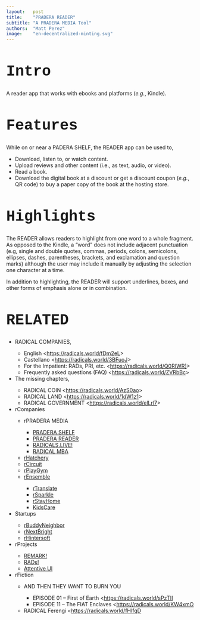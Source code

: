 ```yaml
---
layout:   post
title:    "PRADERA READER"
subtitle: "A PRADERA MEDIA Tool"
authors:  "Matt Perez"
image:    "en-decentralized-minting.svg"
---
```


<div style="display: none;"><p></p></div>

<h1 style="font-size:40px; font-family:Courier New, monospace; ">Intro</h1>
 <p>A reader app that works with ebooks and platforms (<em>e.g.</em>, Kindle).</p>

<h1 style="font-size:40px; font-family:Courier New, monospace; ">Features</h1>
 <p>While on or near a PADERA SHELF, the READER app can be used to,</p>
 <ul>
  <li>Download, listen to, or watch content.</li>
  <li>Upload reviews and other content (i.e., as text, audio, or video).</li>
  <li>Read a book.</li>
  <li>Download the digital book at a discount or get a discount coupon (<em>e.g.</em>, QR code) to buy a paper copy of the book at the hosting store.</li>
 </ul>

<h1 style="font-size:40px; font-family:Courier New, monospace; ">Highlights</h1>
 <p>The READER allows readers to highlight from one word to a whole fragment. As opposed to the Kindle, a &ldquo;word&rdquo; does not include adjacent punctuation (e.g, single and double quotes, commas, periods, colons, semicolons, ellipses, dashes, parentheses, brackets, and exclamation and question marks) although the user may include it manually by adjusting the selection one character at a time.</p>
 <p>In addition to highlighting, the READER will support underlines, boxes, and other forms of emphasis alone or in combination.</p>

<h1 style="font-size:40px; font-family:Courier New, monospace; ">RELATED</h1>
 <ul>
  <li>RADICAL COMPANIES,</li>
   <ul>
    <li>English <<a href="https://radicals.world/fDm2eL">https://radicals.world/fDm2eL</a>></li>
    <li>Castellano <<a href="https://radicals.world/3BFuoJ">https://radicals.world/3BFuoJ</a>></li>
    <li>For the Impatient: RADs, PRI, etc. <<a href="https://radicals.world/Q0RIWR]">https://radicals.world/Q0RIWR]</a>></li>
    <li>Frequently asked questions (FAQ) <<a href="https://radicals.world/ZVRbBc">https://radicals.world/ZVRbBc</a>></li>
   </ul>
  <li>The missing chapters,</li>
   <ul>
    <li>RADICAL COIN <<a href="https://radicals.world/AzS0ao">https://radicals.world/AzS0ao</a>></li>
    <li>RADICAL LAND <<a href="https://radicals.world/1dW1z1">https://radicals.world/1dW1z1</a>></li>
    <li>RADICAL GOVERNMENT <<a href="https://radicals.world/elLrl7">https://radicals.world/elLrl7</a>></li>
   </ul>
  <li>rCompanies</li>
  <ul>
   <li>rPRADERA MEDIA</li >
   <ul>
    <li><a href="https://docs.google.com/document/d/1JRTguYldUhF2ZyC_zabJ-Nr8J_oAylKh5ELAMFFFldI/edit#heading=h.gqizizpnpgzu">PRADERA SHELF</a></li>
    <li><a href="https://docs.google.com/document/d/1JRTguYldUhF2ZyC_zabJ-Nr8J_oAylKh5ELAMFFFldI/edit#heading=h.gqizizpnpgzu">PRADERA READER</a></li>
    <li><a href="https://docs.google.com/document/d/1NElxng620-FtPtk2s-2xizTcL_89LdqnpkZepsnf5RA/edit#heading=h.6wmx089o9bc4">RADICALS.LIVE!</a></li>
    <li><a href="https://docs.google.com/document/d/1Ej3YXS8Gymknq0TAyNC161Sv5nVXGTGtN-2PwS6H30E/edit#heading=h.gqizizpnpgzu">RADICAL MBA</a></li>
   </ul>
   <li><a href="https://docs.google.com/document/d/1oV_WgvZ0mChe-f8o114p_8BSGldn3ZVkQjHnhwk7ccw/edit#heading=h.gqizizpnpgzu">rHatchery</a></li>
   <li><a href="https://docs.google.com/document/d/1apVl75nS-Z4b2rpqu-UkDjjYkujLANMiK7zZoU0jGeE/edit#heading=h.ypydz5z11jxq">rCircuit</a></li>
   <li><a href="https://docs.google.com/document/d/1aoqNhAW6P4QQFM3epM5VqPFdiTgyxTKPUE1c4j8r2k4/edit#heading=h.gqizizpnpgzu">rPlayGym</a></li>
   <li><a href="https://docs.google.com/document/d/13c1PYhbQEjRlkfmmGQESJD-cTB5b6jmWWBnEpTt1NFU/edit#heading=h.gqizizpnpgzu">rEnsemble</a></li>
   <ul>
    <li><a href="https://docs.google.com/document/d/1-eMt4p4qNJFc9SJkeSoarmy-xG6WtE51eQv047pvTNk/edit#heading=h.gqizizpnpgzu">rTranslate</a></li>
    <li><a href="https://docs.google.com/document/d/14A5U000ny7_zF8_HutQF1pcMoUwQmI7tfXaMB9uKk3M/edit#heading=h.gqizizpnpgzu">rSparkle</a></li>
    <li><a href="https://docs.google.com/document/d/16eg7wnyH61xPT4pWFWsuwHydKaxeP8k5xKGX3Pglzp0/edit#heading=h.gqizizpnpgzu">rStayHome</a></li>
    <li><a href="https://docs.google.com/document/d/11g5cm_1RpORvKiLm_cmZJMQWuZDyHQA3eastDXytYzE/edit#heading=h.gqizizpnpgzu">KidsCare</a></li>
   </ul>
  </ul>
  <li>Startups</li>
   <ul>
    <li><a href="https://docs.google.com/document/d/1lE-khYtIyXoFeSIlUGcFPzESsslnBoGcmZMQaeVBVgw/edit#">rBuddyNeighbor</a></li>
    <li><a href="https://docs.google.com/document/d/16jST0lzzezNoFstE2ccZoI2HirgWBu3gQGnEok5OhGY/edit#">rNextBright</a></li>
    <li><a href="https://docs.google.com/document/d/1dMxsO5LMhKle97J8tPscBs5g64_QKZsiRnDtsccBUE4/edit#heading=h.gqizizpnpgzu">rHintersoft</a></li>
   </ul>
   <li>rProjects</li>
   <ul>
    <li><a href="https://docs.google.com/document/d/1KdmAd_TV0GyKiOCQhyVp7FNffzwGwooIETbs9IVBSgc/edit#heading=h. gqizizpnpgzu">REMARK!</a></li>
    <li><a href="https://docs.google.com/document/d/1bvcdgTSv0Fx9SfWV3ikev0yfwRXmR8sCqW4XNPhinhk/edit#heading=h.gqizizpnpgzu">RADs!</a></li>
    <li><a href="https://docs.google.com/document/d/1YyiASEMY2ZHx4zen4TQHicygr0JOUWY_pJiP-7Nk6OY/edit#heading=h.gqizizpnpgzu">Attentive UI</a></li>
   </ul>
   <li>rFiction</li>
   <ul>
    <li>AND THEN THEY WANT TO BURN YOU</li>
   <ul>
    <li>EPISODE 01 – First of Earth <<a href="https://radicals.world/sPzTII">https://radicals.world/sPzTII</a></li>
    <li>EPISODE 11 – The FIAT Enclaves <<a href="https://radicals.world/KW4xmO">https://radicals.world/KW4xmO</a></li>
   </ul>
   <li>RADICAL Ferengi <<a href="https://radicals.world/fHIfqD">https://radicals.world/fHIfqD</a></li>
  </ul>